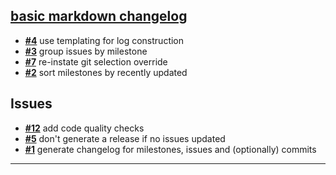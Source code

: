 
## [**basic markdown changelog**](https://github.com/creativelive/mdchangelog/issues?milestone=1&state=open)
- [**#4**](https://github.com/creativelive/mdchangelog/issues/4) use templating for log construction
- [**#3**](https://github.com/creativelive/mdchangelog/issues/3) group issues by milestone
- [**#7**](https://github.com/creativelive/mdchangelog/issues/7) re-instate git selection override
- [**#2**](https://github.com/creativelive/mdchangelog/issues/2) sort milestones by recently updated

## Issues
- [**#12**](https://github.com/creativelive/mdchangelog/issues/12) add code quality checks
- [**#5**](https://github.com/creativelive/mdchangelog/issues/5) don&#39;t generate a release if no issues updated
- [**#1**](https://github.com/creativelive/mdchangelog/issues/1) generate changelog for milestones, issues and (optionally) commits

---
